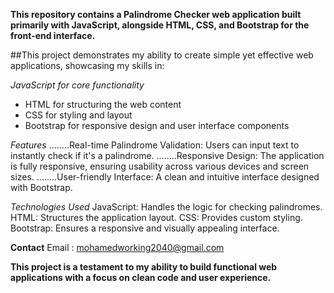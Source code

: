**This repository contains a Palindrome Checker web application built primarily with JavaScript, alongside HTML, CSS, and Bootstrap for the front-end interface.**

##This project demonstrates my ability to create simple yet effective web applications, showcasing my skills in:

*JavaScript for core functionality* <br>
- HTML for structuring the web content
- CSS for styling and layout
- Bootstrap for responsive design and user interface components

*Features*
........Real-time Palindrome Validation: Users can input text to instantly check if it's a palindrome.
........Responsive Design: The application is fully responsive, ensuring usability across various devices and screen sizes.
........User-friendly Interface: A clean and intuitive interface designed with Bootstrap.


*Technologies Used*
    JavaScript: Handles the logic for checking palindromes.
    HTML: Structures the application layout.
    CSS: Provides custom styling.
    Bootstrap: Ensures a responsive and visually appealing interface.

**Contact**
 Email : mohamedworking2040@gmail.com

**This project is a testament to my ability to build functional web applications with a focus on clean code and user experience.**
